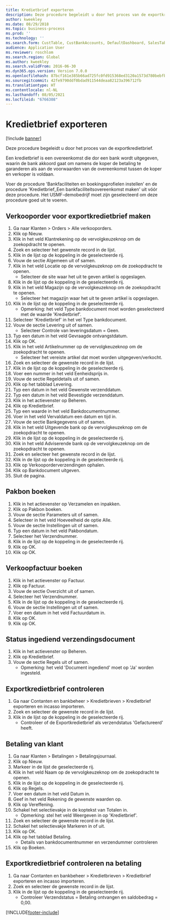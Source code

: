 ```yaml
---
title: Kredietbrief exporteren
description: Deze procedure begeleidt u door het proces van de exportkredietbrief.
author: kweekley
ms.date: 08/29/2018
ms.topic: business-process
ms.prod: ''
ms.technology: ''
ms.search.form: CustTable, CustBankAccounts, DefaultDashboard, SalesTableListPage, SalesCreateOrder, SalesTable, BankLCExport, SalesEditLines,  LedgerJournalTable, LedgerJournalTransCustPaym, CustOpenTrans
audience: Application User
ms.reviewer: roschlom
ms.search.region: Global
ms.author: kweekley
ms.search.validFrom: 2016-06-30
ms.dyn365.ops.version: Version 7.0.0
ms.openlocfilehash: 87bcf161e385b66ad725fc0fd915368ed3120a1573d780bebfb48ff73cce7847
ms.sourcegitcommit: 42fe9790ddf0bdad911544deaa82123a396712fb
ms.translationtype: HT
ms.contentlocale: nl-NL
ms.lasthandoff: 08/05/2021
ms.locfileid: "6766308"
---
```

# <a name="export-letter-of-credit"></a>Kredietbrief exporteren

[!include [banner](../../includes/banner.md)]

Deze procedure begeleidt u door het proces van de exportkredietbrief.

Een kredietbrief is een overeenkomst die dor een bank wordt uitgegeven, waarin de bank akkoord gaat om namens de koper de betaling te garanderen als aan de voorwaarden van de overeenkomst tussen de koper en verkoper is voldaan.



Voer de procedure 'Bankfaciliteiten en boekingsprofielen instellen' en de procedure 'Kredietbrief_Een bankfaciliteitsovereenkomst maken' uit vóór deze procedure. Het USMF-demobedrijf moet zijn geselecteerd om deze procedure goed uit te voeren.




## <a name="create-sales-order-for-export-letter-of-credit"></a>Verkooporder voor exportkredietbrief maken
1. Ga naar Klanten > Orders > Alle verkooporders.
2. Klik op Nieuw.
3. Klik in het veld Klantrekening op de vervolgkeuzeknop om de zoekopdracht te openen.
4. Zoek en selecteer het gewenste record in de lijst.
5. Klik in de lijst op de koppeling in de geselecteerde rij.
6. Vouw de sectie Algemeen uit of samen.
7. Klik in het veld Locatie op de vervolgkeuzeknop om de zoekopdracht te openen.
    * Selecteer de site waar het uit te geven artikel is opgeslagen.  
8. Klik in de lijst op de koppeling in de geselecteerde rij.
9. Klik in het veld Magazijn op de vervolgkeuzeknop om de zoekopdracht te openen.
    * Selecteer het magazijn waar het uit te geven artikel is opgeslagen.  
10. Klik in de lijst op de koppeling in de geselecteerde rij.
    * Opmerking: het veld Type bankdocument moet worden geselecteerd met de waarde 'Kredietbrief'.  
11. Selecteer 'Kredietbrief' in het vel Type bankdocument.
12. Vouw de sectie Levering uit of samen.
    * Selecteer Controle van leveringsdatum = Geen.  
13. Typ een datum in het veld Gevraagde ontvangstdatum.
14. Klik op OK.
15. Klik in het veld Artikelnummer op de vervolgkeuzeknop om de zoekopdracht te openen.
    * Selecteer het vereiste artikel dat moet worden uitgegeven/verkocht.  
16. Zoek en selecteer de gewenste record in de lijst.
17. Klik in de lijst op de koppeling in de geselecteerde rij.
18. Voer een nummer in het veld Eenheidsprijs in.
19. Vouw de sectie Regeldetails uit of samen.
20. Klik op het tabblad Levering.
21. Typ een datum in het veld Gewenste verzenddatum.
22. Typ een datum in het veld Bevestigde verzenddatum.
23. Klik in het actievenster op Beheren.
24. Klik op Kredietbrief.
25. Typ een waarde in het veld Bankdocumentnummer.
26. Voer in het veld Vervaldatum een datum en tijd in.
27. Vouw de sectie Bankgegevens uit of samen.
28. Klik in het veld Uitgevende bank op de vervolgkeuzeknop om de zoekopdracht te openen.
29. Klik in de lijst op de koppeling in de geselecteerde rij.
30. Klik in het veld Adviserende bank op de vervolgkeuzeknop om de zoekopdracht te openen.
31. Zoek en selecteer het gewenste record in de lijst.
32. Klik in de lijst op de koppeling in de geselecteerde rij.
33. Klik op Verkooporderverzendingen ophalen.
34. Klik op Bankdocument uitgeven.
35. Sluit de pagina.

## <a name="post-packing-slip"></a>Pakbon boeken
1. Klik in het actievenster op Verzamelen en inpakken.
2. Klik op Pakbon boeken.
3. Vouw de sectie Parameters uit of samen.
4. Selecteer in het veld Hoeveelheid de optie Alle.
5. Vouw de sectie Instellingen uit of samen.
6. Typ een datum in het veld Pakbondatum.
7. Selecteer het Verzendnummer.
8. Klik in de lijst op de koppeling in de geselecteerde rij.
9. Klik op OK.
10. Klik op OK.

## <a name="post-sales-invoice"></a>Verkoopfactuur boeken
1. Klik in het actievenster op Factuur.
2. Klik op Factuur.
3. Vouw de sectie Overzicht uit of samen.
4. Selecteer het Verzendnummer.
5. Klik in de lijst op de koppeling in de geselecteerde rij.
6. Vouw de sectie Instellingen uit of samen.
7. Voer een datum in het veld Factuurdatum in.
8. Klik op OK.
9. Klik op OK.

## <a name="shipment-document-submitted-status"></a>Status ingediend verzendingsdocument
1. Klik in het actievenster op Beheren.
2. Klik op Kredietbrief.
3. Vouw de sectie Regels uit of samen.
    * Opmerking: het veld 'Document ingediend' moet op 'Ja' worden ingesteld.  

## <a name="verify-export-letter-of-credit"></a>Exportkredietbrief controleren
1. Ga naar Contanten en bankbeheer > Kredietbrieven > Kredietbrief exporteren en incasso importeren.
2. Zoek en selecteer de gewenste record in de lijst.
3. Klik in de lijst op de koppeling in de geselecteerde rij.
    * Controleer of de Exportkredietbrief als verzendstatus 'Gefactureerd' heeft.  

## <a name="customer-payment"></a>Betaling van klant
1. Ga naar Klanten > Betalingen > Betalingsjournaal.
2. Klik op Nieuw.
3. Markeer in de lijst de geselecteerde rij.
4. Klik in het veld Naam op de vervolgkeuzeknop om de zoekopdracht te openen.
5. Klik in de lijst op de koppeling in de geselecteerde rij.
6. Klik op Regels.
7. Voer een datum in het veld Datum in.
8. Geef in het veld Rekening de gewenste waarden op.
9. Klik op Vereffening.
10. Schakel het selectievakje in de koptekst van Totalen in.
    * Opmerking: stel het veld Weergeven in op 'Kredietbrief'.  
11. Zoek en selecteer de gewenste record in de lijst.
12. Schakel het selectievakje Markeren in of uit.
13. Klik op OK.
14. Klik op het tabblad Betaling.
    * Details van bankdocumentnummer en verzendummer controleren  
15. Klik op Boeken.

## <a name="verify-export-letter-of-credit-after-payment"></a>Exportkredietbrief controleren na betaling
1. Ga naar Contanten en bankbeheer > Kredietbrieven > Kredietbrief exporteren en incasso importeren.
2. Zoek en selecteer de gewenste record in de lijst.
3. Klik in de lijst op de koppeling in de geselecteerde rij.
    * Controleer Verzendstatus = Betaling ontvangen en saldobedrag = 0,00.  



[!INCLUDE[footer-include](../../../includes/footer-banner.md)]